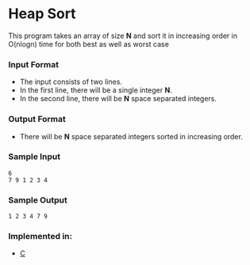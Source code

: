 
# Heap Sort

This program takes an array of size **N** and sort it in increasing order in O(nlogn) time for both best as well as worst case

### Input Format
- The input consists of two lines.
- In the first line, there will be a single integer **N**.
- In the second line, there will be **N** space separated integers.

### Output Format

- There will be **N** space separated integers sorted in increasing order.

### Sample Input

```
6
7 9 1 2 3 4
```

### Sample Output

```
1 2 3 4 7 9
```

### Implemented in:

- [C](heap_sort.c)
